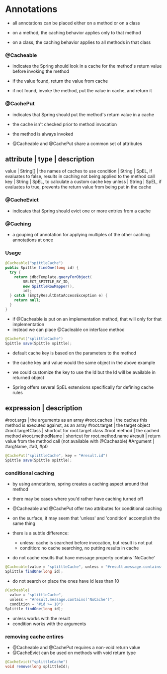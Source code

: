 # Annotations

- all annotations can be placed either on a method or on a class

- on a method, the caching behavior applies only to that method

- on a class, the caching behavior applies to all methods in that class

### @Cacheable

- indicates the Spring should look in a cache for the method's return value before invoking the method

- if the value found, return the value from cache
- if not found, invoke the method, put the value in cache, and return it

### @CachePut

- indicates that Spring should put the method's return value in a cache

- the cache isn't checked prior to method invocation

- the method is always invoked

* @Cacheable and @CachePut share a common set of attributes

attribute      | type       | description
-------------------------------------------------------------------
value          | String[]   | the names of caches to use
condition      | String     | SpEL, if evaluates to false, results in caching not being applied to the method call
key            | String     | SpEL, to calculate a custom cache key
unless         | String     | SpEL, if evaluates to true, prevents the return value from being put in the cache

### @CacheEvict

- indicates that Spring should evict one or more entries from a cache

### @Caching

- a gouping of annotation for applying multiples of the other caching annotations at once

### Usage

```java
@Cacheable("spittleCache")
public Spittle findOne(long id) {
  try {
    return jdbcTemplate.queryForObject(
        SELECT_SPITTLE_BY_ID,
        new SpittleRowMapper(),
        id);
  } catch (EmptyResultDataAccessException e) {
    return null;
  }
}
```

- if @Cacheable is put on an implementation method, that will only for that implementation
- instead we can place @Cacleable on interface method

```java
@CachePut("splittleCache")
Spittle save(Spittle spittle);
```

- default cache key is based on the parameters to the method

- the cache key and value would the same object in the above example

- we could customize the key to use the Id but the Id will be available in returned object


* Spring offers several SpEL extensions specifically for defining cache rules

expression           | description
-------------------------------------------------
\#root.args          | the arguments as an array
\#root.caches        | the caches this method is executed against, as an array
\#root.target        | the target object
\#root.targetClass   | shortcut for root.target.class
\#root.method        | the cached method
\#root.methodName    | shortcut for root.method.name
\#result             | return value from the method call (not available with @Cacheable)
\#Argument           | #argName, #a0, #p0


```java
@CachePut("splittleCache", key = "#result.id")
Spittle save(Spittle spittle);
```

### conditional caching

- by using annotations, spring creates a caching aspect around that method

- there may be cases where you'd rather have caching turned off

- @Cacheable and @CachePut offer two attributes for conditional caching

- on the surface, it may seem that 'unless' and 'condition' accomplish the same thing
- there is a subtle difference:
  - unless: cache is searched before invocation, but result is not put
  - condition: no cache searching, no putting results in cache


- do not cache results that have message property contains 'NoCache'

```java
@Cacheable(value = "splittleCache", unless = "#result.message.contains('NoCache')")
Splittle findOne(long id);
```

- do not search or place the ones have id less than 10

```java
@Cacheable(
  value = "splittleCache",
  unless = "#result.message.contains('NoCache')",
  condition = "#id >= 10")
Splittle findOne(long id);
```

- unless works with the result
- condition works with the arguments

### removing cache entires

- @Cacheable and @CachePut requires a non-void return value
- @CacheEvict can be used on methods with void return type

```java
@CacheEvict("splittleCache")
void remove(long splittleId);
```
